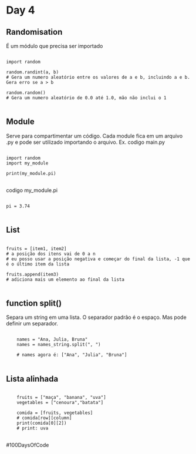 # Day 4
## Randomisation
É um módulo que precisa ser importado

<pre>
<code>
import random

random.randint(a, b)
# Gera um numero aleatório entre os valores de a e b, incluindo a e b. Gera erro se a > b

random.random()
# Gera um numero aleatório de 0.0 até 1.0, mão não inclui o 1
</code>
</pre>

## Module
Serve para compartimentar um código. Cada module fica em um arquivo .py e pode ser utilizado importando o arquivo.
Ex. codigo main.py
<pre>
<code>
import random
import my_module

print(my_module.pi)
</code>
</pre>

codigo my_module.pi
<pre>
<code>
pi = 3.74
</code>
</pre>

## List
<pre>
<code>
fruits = [item1, item2]
# a posição dos itens vai de 0 a n
# eu posso usar a posição negativa e começar do final da lista, -1 que é o último item da lista

fruits.append(item3)
# adiciona mais um elemento ao final da lista
</code>
</pre>

## function split()
Separa um string em uma lista. O separador padrão é o espaço. Mas pode definir um separador.
<pre>
<code>
    names = "Ana, Julia, Bruna"
    names = names_string.split(", ")

    # names agora é: ["Ana", "Julia", "Bruna"]
</code>
</pre>

## Lista alinhada
<pre>
<code>
    fruits = ["maça", "banana", "uva"]
    vegetables = ["cenoura","batata"]

    comida = [fruits, vegetables]
    # comida[row][column]
    print(comida[0][2])
    # print: uva
</code>
</pre>

#100DaysOfCode